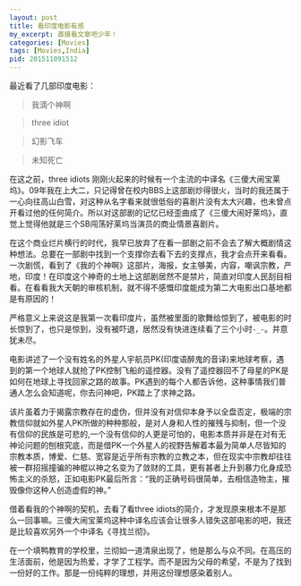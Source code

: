 ```yaml
---
layout: post
title: 看印度电影有感
my_excerpt: 直接看文章吧少年！
categories: [Movies]
tags: [Movies,India]
pid: 201511091512
---
```


最近看了几部印度电影：

> 我滴个神啊

> three idiot

> 幻影飞车

> 未知死亡

在这之前，three idiots 刚刚火起来的时候有一个主流的中译名《三傻大闹宝莱坞》。09年我在上大二，只记得曾在校内BBS上这部剧炒得很火，当时的我还属于一心向往高山白雪，对这种从名字看来就很低俗的喜剧片没有太大兴趣，也未曾点开看过他的任何简介。所以对这部剧的记忆已经歪曲成了《三傻大闹好莱坞》，直觉上觉得他就是三个SB闯荡好莱坞当演员的商业情景喜剧片。

在这个商业烂片横行的时代，我早已放弃了在看一部剧之前不会去了解大概剧情这种想法。总要在一部剧中找到一个支撑你去看下去的支撑点，我才会点开来看看。一次剧慌，看到了《我的个神啊》这部片，海报，女主够美，内容，嘲讽宗教，产地，印度！在印度这个神奇的土地上这部剧居然不是禁片，简直对印度人民刮目相看。在看看我大天朝的审核机制，就不得不感慨印度能成为第二大电影出口基地都是有原因的！

严格意义上来说这是我第一次看印度片，虽然被里面的歌舞给惊到了，被电影的时长惊到了，也只是惊到，没有被吓退，居然没有快进连续看了三个小时`-_-`。并意犹未尽。

电影讲述了一个没有姓名的外星人宇航员PK(印度语醉鬼的音译)来地球考察，遇到的第一个地球人就抢了PK控制飞船的遥控器。没有了遥控器回不了母星的PK是如何在地球上寻找回家之路的故事。PK遇到的每个人都告诉他，这种事情我们普通人怎么会知道呢，你去问神吧，PK踏上了求神之路。
 
该片虽着力于揭露宗教存在的虚伪，但并没有对信仰本身予以全盘否定，极端的宗教信仰就如外星人PK所做的种种那般，是对人身和人性的摧残与抑制，但一个没有信仰的民族是可悲的,一个没有信仰的人更是可怕的，电影本质并非是在对有无神论问题的刨根究底，而是借PK一个外星人的视野告解着本最为简单人尽皆知的宗教本质，博爱、仁慈、宽容是近乎所有宗教的立教之本，但在现实中宗教却往往被一群招摇撞骗的神棍以神之名变为了敛财的工具，更有甚者上升到暴力化身成恐怖主义的杀怒，正如电影PK最后所言：“我的正确号码很简单，去相信造物主，摧毁像你这种人创造虚假的神。”

借着看我的个神啊的契机，去看了看three idiots的简介，才发现原来根本不是那么一回事嘛。三傻大闹宝莱坞这种中译名应该会让很多人错失这部电影的吧，我还是比较喜欢另外一个中译名《寻找兰彻》。

在一个填鸭教育的学校里，兰彻如一道清泉出现了，他是那么与众不同。在高压的生活面前，他是因为热爱，才学了工程学。而不是因为父母的希望，不是为了找到一份好的工作。那是一份纯粹的理想，并用这份理想感染着别人。

